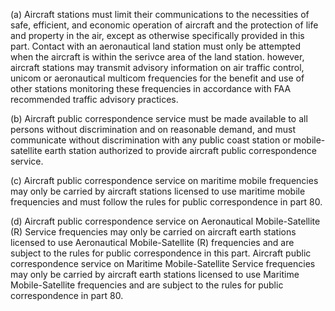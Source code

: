 (a) Aircraft stations must limit their communications to the necessities of safe, efficient, and economic operation of aircraft and the protection of life and property in the air, except as otherwise specifically provided in this part. Contact with an aeronautical land station must only be attempted when the aircraft is within the serivce area of the land station. however, aircraft stations may transmit advisory information on air traffic control, unicom or aeronautical multicom frequencies for the benefit and use of other stations monitoring these frequencies in accordance with FAA recommended traffic advisory practices.

(b) Aircraft public correspondence service must be made available to all persons without discrimination and on reasonable demand, and must communicate without discrimination with any public coast station or mobile-satellite earth station authorized to provide aircraft public correspondence service.

(c) Aircraft public correspondence service on maritime mobile frequencies may only be carried by aircraft stations licensed to use maritime mobile frequencies and must follow the rules for public correspondence in part 80.

(d) Aircraft public correspondence service on Aeronautical Mobile-Satellite (R) Service frequencies may only be carried on aircraft earth stations licensed to use Aeronautical Mobile-Satellite (R) frequencies and are subject to the rules for public correspondence in this part. Aircraft public correspondence service on Maritime Mobile-Satellite Service frequencies may only be carried by aircraft earth stations licensed to use Maritime Mobile-Satellite frequencies and are subject to the rules for public correspondence in part 80.


